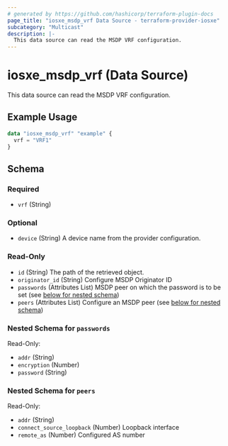 ```yaml
---
# generated by https://github.com/hashicorp/terraform-plugin-docs
page_title: "iosxe_msdp_vrf Data Source - terraform-provider-iosxe"
subcategory: "Multicast"
description: |-
  This data source can read the MSDP VRF configuration.
---
```


# iosxe_msdp_vrf (Data Source)

This data source can read the MSDP VRF configuration.

## Example Usage

```terraform
data "iosxe_msdp_vrf" "example" {
  vrf = "VRF1"
}
```

<!-- schema generated by tfplugindocs -->
## Schema

### Required

- `vrf` (String)

### Optional

- `device` (String) A device name from the provider configuration.

### Read-Only

- `id` (String) The path of the retrieved object.
- `originator_id` (String) Configure MSDP Originator ID
- `passwords` (Attributes List) MSDP peer on which the password is to be set (see [below for nested schema](#nestedatt--passwords))
- `peers` (Attributes List) Configure an MSDP peer (see [below for nested schema](#nestedatt--peers))

<a id="nestedatt--passwords"></a>
### Nested Schema for `passwords`

Read-Only:

- `addr` (String)
- `encryption` (Number)
- `password` (String)


<a id="nestedatt--peers"></a>
### Nested Schema for `peers`

Read-Only:

- `addr` (String)
- `connect_source_loopback` (Number) Loopback interface
- `remote_as` (Number) Configured AS number
